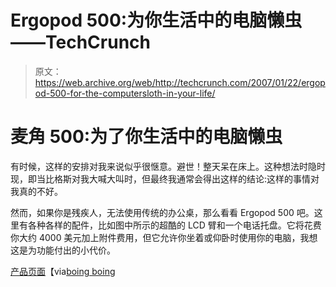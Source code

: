 # Ergopod 500:为你生活中的电脑懒虫——TechCrunch

> 原文：<https://web.archive.org/web/http://techcrunch.com/2007/01/22/ergopod-500-for-the-computersloth-in-your-life/>

# 麦角 500:为了你生活中的电脑懒虫

有时候，这样的安排对我来说似乎很惬意。避世！整天呆在床上。这种想法时隐时现，即当比格斯对我大喊大叫时，但最终我通常会得出这样的结论:这样的事情对我真的不好。

然而，如果你是残疾人，无法使用传统的办公桌，那么看看 Ergopod 500 吧。这里有各种各样的配件，比如图中所示的超酷的 LCD 臂和一个电话托盘。它将花费你大约 4000 美元加上附件费用，但它允许你坐着或仰卧时使用你的电脑，我想这是为功能付出的小代价。

[产品页面](https://web.archive.org/web/20210227192544/http://www.officeorganix.com/Eropod500.htm)【via[boing boing](https://web.archive.org/web/20210227192544/http://www.boingboing.net/2007/01/22/work_from_bed_with_t.html)